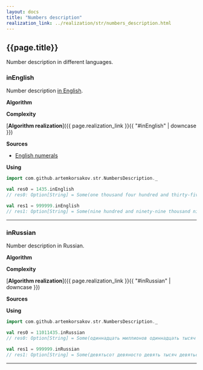 ```yaml
---
layout: docs
title: "Numbers description"
realization_link: ../realization/str/numbers_description.html
---
```


## {{page.title}}

Number description in different languages.

### inEnglish
Number description [in English](https://en.wikipedia.org/wiki/English_numerals).

**Algorithm**

**Complexity**
     
[**Algorithm realization**]({{ page.realization_link }}{{ "#inEnglish" | downcase }})

**Sources** 
- [English numerals](https://en.wikipedia.org/wiki/English_numerals)

**Using**
```scala
import com.github.artemkorsakov.str.NumbersDescription._

val res0 = 1435.inEnglish
// res0: Option[String] = Some(one thousand four hundred and thirty-five)

val res1 = 999999.inEnglish
// res1: Option[String] = Some(nine hundred and ninety-nine thousand nine hundred and ninety-nine)
```

---

### inRussian
Number description in Russian.

**Algorithm**

**Complexity**
     
[**Algorithm realization**]({{ page.realization_link }}{{ "#inRussian" | downcase }})

**Sources** 

**Using**
```scala
import com.github.artemkorsakov.str.NumbersDescription._

val res0 = 11011435.inRussian
// res0: Option[String] = Some(одиннадцать миллионов одиннадцать тысяч четыреста тридцать пять)

val res1 = 999999.inRussian
// res1: Option[String] = Some(девятьсот девяносто девять тысяч девятьсот девяносто девять)
```

---
